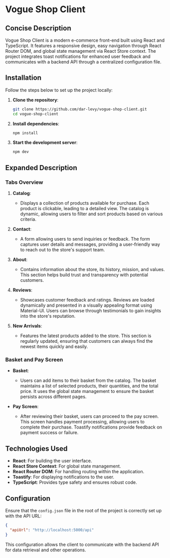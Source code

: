 # Vogue Shop Client

## Concise Description

Vogue Shop Client is a modern e-commerce front-end built using React and TypeScript. It features a responsive design, easy navigation through React Router DOM, and global state management via React Store context. The project integrates toast notifications for enhanced user feedback and communicates with a backend API through a centralized configuration file.

## Installation

Follow the steps below to set up the project locally:

1. **Clone the repository**:
    ```bash
    git clone https://github.com/dar-levy/vogue-shop-client.git
    cd vogue-shop-client
    ```

2. **Install dependencies**:
    ```bash
    npm install
    ```

3. **Start the development server**:
    ```bash
    npm dev
    ```

## Expanded Description

### Tabs Overview

1. **Catalog**:
    - Displays a collection of products available for purchase. Each product is clickable, leading to a detailed view. The catalog is dynamic, allowing users to filter and sort products based on various criteria.

2. **Contact**:
    - A form allowing users to send inquiries or feedback. The form captures user details and messages, providing a user-friendly way to reach out to the store's support team.

3. **About**:
    - Contains information about the store, its history, mission, and values. This section helps build trust and transparency with potential customers.

4. **Reviews**:
    - Showcases customer feedback and ratings. Reviews are loaded dynamically and presented in a visually appealing format using Material-UI. Users can browse through testimonials to gain insights into the store's reputation.

5. **New Arrivals**:
    - Features the latest products added to the store. This section is regularly updated, ensuring that customers can always find the newest items quickly and easily.

### Basket and Pay Screen

- **Basket**:
    - Users can add items to their basket from the catalog. The basket maintains a list of selected products, their quantities, and the total price. It uses the global state management to ensure the basket persists across different pages.

- **Pay Screen**:
    - After reviewing their basket, users can proceed to the pay screen. This screen handles payment processing, allowing users to complete their purchase. Toastify notifications provide feedback on payment success or failure.

## Technologies Used

- **React**: For building the user interface.
- **React Store Context**: For global state management.
- **React Router DOM**: For handling routing within the application.
- **Toastify**: For displaying notifications to the user.
- **TypeScript**: Provides type safety and ensures robust code.


## Configuration

Ensure that the `config.json` file in the root of the project is correctly set up with the API URL:

```json
{
  "apiUrl": "http://localhost:5000/api"
}
```

This configuration allows the client to communicate with the backend API for data retrieval and other operations.
